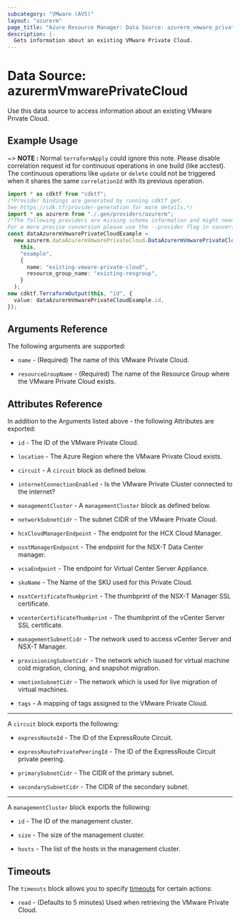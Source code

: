 ```yaml
---
subcategory: "VMware (AVS)"
layout: "azurerm"
page_title: "Azure Resource Manager: Data Source: azurerm_vmware_private_cloud"
description: |-
  Gets information about an existing VMware Private Cloud.
---
```


# Data Source: azurermVmwarePrivateCloud

Use this data source to access information about an existing VMware Private Cloud.

## Example Usage

\~> **NOTE :**  Normal `terraformApply` could ignore this note. Please disable correlation request id for continuous operations in one build (like acctest). The continuous operations like `update` or `delete` could not be triggered when it shares the same `correlationId` with its previous operation.

```typescript
import * as cdktf from "cdktf";
/*Provider bindings are generated by running cdktf get.
See https://cdk.tf/provider-generation for more details.*/
import * as azurerm from "./.gen/providers/azurerm";
/*The following providers are missing schema information and might need manual adjustments to synthesize correctly: azurerm.
For a more precise conversion please use the --provider flag in convert.*/
const dataAzurermVmwarePrivateCloudExample =
  new azurerm.dataAzurermVmwarePrivateCloud.DataAzurermVmwarePrivateCloud(
    this,
    "example",
    {
      name: "existing-vmware-private-cloud",
      resource_group_name: "existing-resgroup",
    }
  );
new cdktf.TerraformOutput(this, "id", {
  value: dataAzurermVmwarePrivateCloudExample.id,
});

```

## Arguments Reference

The following arguments are supported:

*   `name` - (Required) The name of this VMware Private Cloud.

*   `resourceGroupName` - (Required) The name of the Resource Group where the VMware Private Cloud exists.

## Attributes Reference

In addition to the Arguments listed above - the following Attributes are exported:

*   `id` - The ID of the VMware Private Cloud.

*   `location` - The Azure Region where the VMware Private Cloud exists.

*   `circuit` - A `circuit` block as defined below.

*   `internetConnectionEnabled` - Is the VMware Private Cluster connected to the internet?

*   `managementCluster` - A `managementCluster` block as defined below.

*   `networkSubnetCidr` - The subnet CIDR of the VMware Private Cloud.

*   `hcxCloudManagerEndpoint` - The endpoint for the HCX Cloud Manager.

*   `nsxtManagerEndpoint` - The endpoint for the NSX-T Data Center manager.

*   `vcsaEndpoint` - The endpoint for Virtual Center Server Appliance.

*   `skuName` - The Name of the SKU used for this Private Cloud.

*   `nsxtCertificateThumbprint` - The thumbprint of the NSX-T Manager SSL certificate.

*   `vcenterCertificateThumbprint` - The thumbprint of the vCenter Server SSL certificate.

*   `managementSubnetCidr` - The network used to access vCenter Server and NSX-T Manager.

*   `provisioningSubnetCidr` - The network which isused for virtual machine cold migration, cloning, and snapshot migration.

*   `vmotionSubnetCidr` - The network which is used for live migration of virtual machines.

*   `tags` - A mapping of tags assigned to the VMware Private Cloud.

***

A `circuit` block exports the following:

*   `expressRouteId` - The ID of the ExpressRoute Circuit.

*   `expressRoutePrivatePeeringId` - The ID of the ExpressRoute Circuit private peering.

*   `primarySubnetCidr` - The CIDR of the primary subnet.

*   `secondarySubnetCidr` - The CIDR of the secondary subnet.

***

A `managementCluster` block exports the following:

*   `id` - The ID of the management cluster.

*   `size` - The size of the management cluster.

*   `hosts` - The list of the hosts in the management cluster.

## Timeouts

The `timeouts` block allows you to specify [timeouts](https://www.terraform.io/language/resources/syntax#operation-timeouts) for certain actions:

* `read` - (Defaults to 5 minutes) Used when retrieving the VMware Private Cloud.
